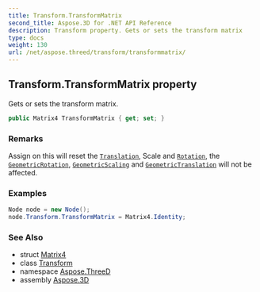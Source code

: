 ```yaml
---
title: Transform.TransformMatrix
second_title: Aspose.3D for .NET API Reference
description: Transform property. Gets or sets the transform matrix
type: docs
weight: 130
url: /net/aspose.threed/transform/transformmatrix/
---
```

## Transform.TransformMatrix property

Gets or sets the transform matrix.

```csharp
public Matrix4 TransformMatrix { get; set; }
```

### Remarks

Assign on this will reset the [`Translation`](../translation/), Scale and [`Rotation`](../rotation/), the [`GeometricRotation`](../geometricrotation/), [`GeometricScaling`](../geometricscaling/) and [`GeometricTranslation`](../geometrictranslation/) will not be affected.

### Examples

```csharp
Node node = new Node();
node.Transform.TransformMatrix = Matrix4.Identity;
```

### See Also

* struct [Matrix4](../../../aspose.threed.utilities/matrix4/)
* class [Transform](../)
* namespace [Aspose.ThreeD](../../../aspose.threed/)
* assembly [Aspose.3D](../../../)


